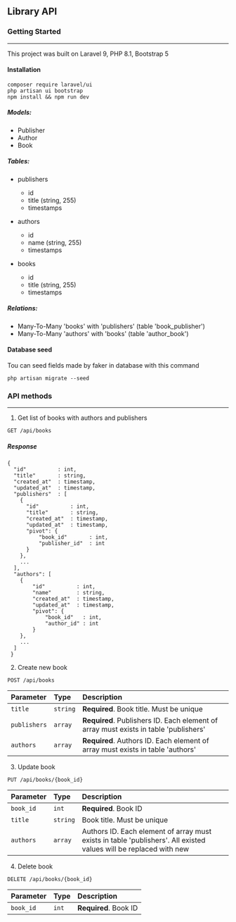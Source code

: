 ## Library API

### Getting Started

---

This project was built on Laravel 9, PHP 8.1, Bootstrap 5

#### Installation

```
composer require laravel/ui
php artisan ui bootstrap
npm install && npm run dev
```

##### Models:

- Publisher
- Author
- Book

##### Tables:

- publishers
    
    - id
    - title (string, 255)
    - timestamps
    
- authors

    - id
    - name (string, 255)
    - timestamps
    
- books

    - id
    - title (string, 255)
    - timestamps
    
##### Relations:

- Many-To-Many 'books' with 'publishers' (table 'book_publisher')
- Many-To-Many 'authors' with 'books' (table 'author_book')

#### Database seed

Tou can seed fields made by faker in database with this command

```
php artisan migrate --seed
```

### API methods

---

1. Get list of books with authors and publishers

```http
GET /api/books
```

##### Response

```
{
  "id"          : int,
  "title"       : string,
  "created_at"  : timestamp,
  "updated_at"  : timestamp,
  "publishers"  : [
    {
      "id"          : int,
      "title"       : string,
      "created_at"  : timestamp,
      "updated_at"  : timestamp,
      "pivot": {
          "book_id"       : int,
          "publisher_id"  : int
      }
    },
    ...
  ],
  "authors": [
    {
        "id"          : int,
        "name"        : string,
        "created_at"  : timestamp,
        "updated_at"  : timestamp,
        "pivot": {
            "book_id"   : int,
            "author_id" : int
        }
    },
    ...
  ]
 }
```

2. Create new book

```http
POST /api/books
```

| Parameter | Type | Description |
| :--- | :--- | :--- |
| `title` | `string` | **Required**. Book title. Must be unique |
| `publishers` | `array` | **Required**. Publishers ID. Each element of array must exists in table 'publishers' |
| `authors` | `array` | **Required**. Authors ID. Each element of array must exists in table 'authors' |

3. Update book

```http
PUT /api/books/{book_id}
```

| Parameter | Type | Description |
| :--- | :--- | :--- |
| `book_id` | `int` | **Required**. Book ID |
| `title` | `string` | Book title. Must be unique |
| `authors` | `array` | Authors ID. Each element of array must exists in table 'publishers'. All existed values will be replaced with new |

4. Delete book

```http
DELETE /api/books/{book_id}
```

| Parameter | Type | Description |
| :--- | :--- | :--- |
| `book_id` | `int` | **Required**. Book ID |
